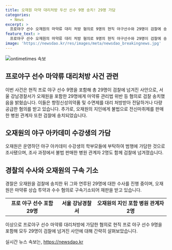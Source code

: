 ```yaml
---
title: 오재원 마약 대리처방 두산 선수 9명 송치! 29명 가담
categories:
  - News
excerpt: >
  프로야구 선수 오재원의 마약류 대리 처방 혐의로 9명의 현직 야구선수와 29명이 검찰에 송치됐다. 오재원은 다량의 마약류를 공급하고 수면제를 대신 처방받아 전달한 혐의다. 두산 베어스 소속 야구선수 9명과 트레이너 1명이 포함돼 있으며, 오재원의 아카데미 수강생의 학부모도 혐의를 받고 있다. 또한, 오재원의 지인에 의해 마약을 불법 판매한 병원 관계자 2명도 검찰 송치됐다. 오재원은 구속기소되어 재판 중이며, 지난 3월부터 이어진 수사가 계속되고 있다.
feature_text: >
  프로야구 선수 오재원의 마약류 대리 처방 혐의로 9명의 현직 야구선수와 29명이 검찰에 송치됐다. 오재원은 다량의 마약류를 공급하고 수면제를 대신 처방받아 전달한 혐의다. 두산 베어스 소속 야구선수 9명과 트레이너 1명이 포함돼 있으며, 오재원의 아카데미 수강생의 학부모도 혐의를 받고 있다. 또한, 오재원의 지인에 의해 마약을 불법 판매한 병원 관계자 2명도 검찰 송치됐다. 오재원은 구속기소되어 재판 중이며, 지난 3월부터 이어진 수사가 계속되고 있다.
image: 'https://newsdao.kr/res/images/meta/newsdao_breakingnews.jpg'
---
```


<p><img src="https://newsdao.kr/res/images/meta/newsdao_breakingnews.jpg" alt="ontimetimes 속보" /></p>

<h2 data-ke-size="size26">프로야구 선수 마약류 대리처방 사건 관련</h2>

<p>이번 사건은 현직 프로 야구 선수 9명을 포함해 총 29명이 검찰에 넘겨진 사안으로, 서울 강남경찰서가 오재원을 포함한 29명에게 마약류 관리법 위반 등 혐의로 검찰 송치했음을 밝혔습니다. 이들은 향정신성의약품 및 수면제를 대리 처방받아 전달하거나 다량 공급한 혐의를 받고 있습니다. 추가로, 오재원의 지인에게 불법으로 전신마취제를 판매한 병원 관계자 또한 검찰에 송치되었습니다.</p>

<p data-ke-size="size16"></p>

<h2 data-ke-size="size24">오재원의 야구 아카데미 수강생의 가담</h2>

<p>오재원은 운영하던 야구 아카데미 수강생의 학부모들에 부탁하여 범행에 가담한 것으로 조사됐으며, 조사 과정에서 불법 판매한 병원 관계자 2명도 함께 검찰에 넘겨졌습니다.</p>

<p data-ke-size="size16"></p>

<h2 data-ke-size="size24">경찰의 수사와 오재원의 구속 기소</h2>

<p>경찰은 오재원을 검찰에 송치한 뒤 그와 연루된 29명에 대한 수사를 진행 중이며, 오재원은 마약류 상습 투약과 수수 혐의로 구속기소되어 재판을 받고 있습니다.</p>

<p data-ke-size="size16"></p>

<table>
  <tbody>
    <tr>
      <td style="text-align: center; height: 17px;"><b>프로 야구 선수 포함 29명</b></td>
      <td style="text-align: center;"><b>서울 강남경찰서</b></td>
      <td style="text-align: center;"><b>오재원의 지인 포함 병원 관계자 2명</b></td>
    </tr>
  </tbody>
</table>

<p data-ke-size="size16"></p>

<p>이상으로 프로야구 선수 마약류 대리처방에 가담한 혐의로 현직 프로 야구 선수 9명을 포함해 모두 29명이 검찰에 넘겨진 사안에 대해 간략히 살펴보았습니다.</p>
실시간 뉴스 속보는, <a href="https://newsdao.kr" rel="dofollow">https://newsdao.kr</a>


